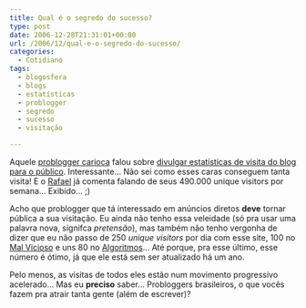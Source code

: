 ```yaml
---
title: Qual é o segredo do sucesso?
type: post
date: 2006-12-28T21:31:01+00:00
url: /2006/12/qual-e-o-segredo-do-sucesso/
categories:
  - Cotidiano
tags:
  - blogosfera
  - blogs
  - estatísticas
  - problogger
  - segredo
  - sucesso
  - visitação

---
```

Aquele [problogger carioca][1] falou sobre [divulgar estatísticas de visita do blog para o público][2]. Interessante… Não sei como esses caras conseguem tanta visita! E o [Rafael][3] já comenta falando de seus 490.000 unique visitors por semana… Exibido… ;)

Acho que problogger que tá interessado em anúncios diretos **deve** tornar pública a sua visitação. Eu ainda não tenho essa veleidade (só pra usar uma palavra nova, signifca _pretensão_), mas também não tenho vergonha de dizer que eu não passo de 250 _unique visitors_ por dia com esse site, 100 no [Mal Vicioso][4] e uns 80 no [Algoritmos][5]… Até porque, pra esse último, esse número é ótimo, já que ele está sem ser atualizado há um ano.

Pelo menos, as visitas de todos eles estão num movimento progressivo acelerado… Mas eu **preciso** saber… Probloggers brasileiros, o que vocês fazem pra atrair tanta gente (além de escrever)?

 [1]: http://www.carloscardoso.com/
 [2]: http://www.contraditorium.com/2006/12/28/se-bota-pra-fora-quer-se-mostrar-se-esconde-mascarado/
 [3]: http://novo-mundo.org/log/
 [4]: http://malvicioso.com/
 [5]: /tags/algoritmos/

